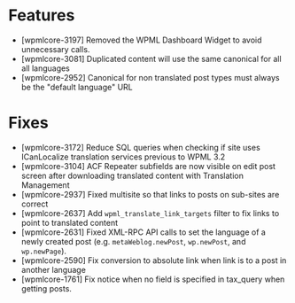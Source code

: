 # Features
* [wpmlcore-3197] Removed the WPML Dashboard Widget to avoid unnecessary calls.
* [wpmlcore-3081] Duplicated content will use the same canonical for all all languages
* [wpmlcore-2952] Canonical for non translated post types must always be the "default language" URL

# Fixes
* [wpmlcore-3172] Reduce SQL queries when checking if site uses ICanLocalize translation services previous to WPML 3.2
* [wpmlcore-3104] ACF Repeater subfields are now visible on edit post screen after downloading translated content with Translation Management
* [wpmlcore-2937] Fixed multisite so that links to posts on sub-sites are correct
* [wpmlcore-2637] Add `wpml_translate_link_targets` filter to fix links to point to translated content
* [wpmlcore-2631] Fixed XML-RPC API calls to set the language of a newly created post (e.g. `metaWeblog.newPost`, `wp.newPost`, and `wp.newPage`).
* [wpmlcore-2590] Fix conversion to absolute link when link is to a post in another language
* [wpmlcore-1761] Fix notice when no field is specified in tax_query when getting posts.